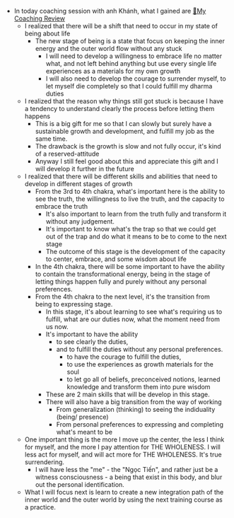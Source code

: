- In today coaching session with anh Khánh, what I gained are [📝My Coaching Review](<📝My Coaching Review.md>)
    - I realized that there will be a shift that need to occur in my state of being about life
        - The new stage of being is a state that focus on keeping the inner energy and the outer world flow without any stuck
            - I will need to develop a willingness to embrace life no matter what, and not left behind anything but use every single life experiences as a materials for my own growth
            - I will also need to develop the courage to surrender myself, to let myself die completely so that I could fulfill my dharma duties
    -  I realized that the reason why things still got stuck is because I have a tendency to understand clearly the process before letting them happens
        - This is a big gift for me so that I can slowly but surely have a sustainable growth and development, and fulfill my job as the same time.
        - The drawback is the growth is slow and not fully occur, it's kind of a reserved-attitude
        - Anyway I still feel good about this and appreciate this gift and I will develop it further in the future
    - I realized that there will be different skills and abilities that need to develop in different stages of growth
        - From the 3rd to 4th chakra, what's important here is the ability to see the truth, the willingness to live the truth, and the capacity to embrace the truth
            - It's also important to learn from the truth fully and transform it without any judgement.
            - It's important to know what's the trap so that we could get out of the trap and do what it means to be to come to the next stage
            - The outcome of this stage is the development of the capacity to center, embrace, and some wisdom about life
        - In the 4th chakra, there will be some important to have the ability to contain the transformational energy, being in the stage of letting things happen fully and purely without any personal preferences.
        - From the 4th chakra to the next level, it's the transition from being to expressing stage. 
            - In this stage, it's about learning to see what's requiring us to fulfill, what are our duties now, what the moment need from us now.
            - It's important to have the ability 
                - to see clearly the duties, 
                - and to fulfill the duties without any personal preferences.
                    - to have the courage to fulfill the duties, 
                    - to use the experiences as growth materials for the soul 
                    - to let go all of beliefs, preconceived notions, learned knowledge and transform them into pure wisdom
            - These are 2 main skills that will be develop in this stage.
            - There will also have a big transition from the way of working
                - From generalization (thinking) to seeing the indiduality (being/ presence)
                - From personal preferences to expressing and completing what's meant to be
    - One important thing is the more I move up the center, the less I think for myself, and the more I pay attention for THE WHOLENESS. I will less act for myself, and will act more for THE WHOLENESS. It's true surrendering.
        - I will have less the "me" - the "Ngọc Tiến", and rather just be a witness consciousness - a being that exist in this body, and blur out the personal identification.
    - What I will focus next is learn to create a new integration path of the inner world and the outer world by using the next training course as a practice.
